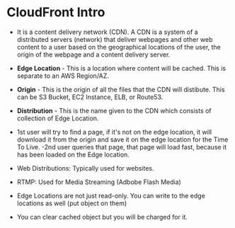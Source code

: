 # CloudFront Intro

- It is a content delivery network (CDN). A CDN is a system of a distributed servers (network) that deliver webpages and other web content to a user based on the geographical locations of the user, the origin of the webpage and a content delivery server.

- **Edge Location** -  This is a location where content will be cached. This is separate to an AWS Region/AZ.
- **Origin** -  This is the origin of all the files that the CDN will distibute. This can be S3 Bucket, EC2 Instance, ELB, or Route53.
- **Distribution** - This is the name given to the CDN which consists of collection of Edge Location.

- 1st user will try to find a page, if it's not on the edge location, it will download it from the origin and save it on the edge location for the Time To Live.
-2nd user queries that page, that page will load fast, because it has been loaded on the Edge location.

- Web Distributions: Typically used for websites.
- RTMP: Used for Media Streaming (Adbobe Flash Media)

- Edge Locations are not just read-only. You can write to the edge locations as well (put object on them)
- You can clear cached object but you will be charged for it.

